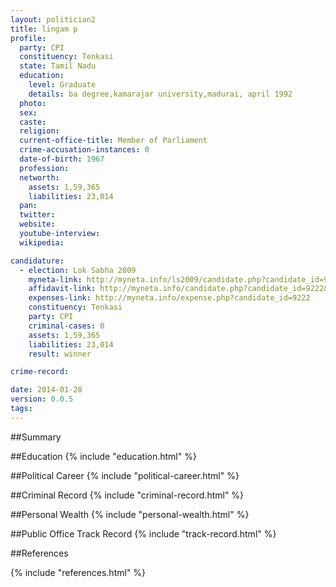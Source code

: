 ```yaml
---
layout: politician2
title: lingam p
profile: 
  party: CPI
  constituency: Tenkasi
  state: Tamil Nadu
  education: 
    level: Graduate
    details: ba degree,kamarajar university,madurai, april 1992
  photo: 
  sex: 
  caste: 
  religion: 
  current-office-title: Member of Parliament
  crime-accusation-instances: 0
  date-of-birth: 1967
  profession: 
  networth: 
    assets: 1,59,365
    liabilities: 23,014
  pan: 
  twitter: 
  website: 
  youtube-interview: 
  wikipedia: 

candidature: 
  - election: Lok Sabha 2009
    myneta-link: http://myneta.info/ls2009/candidate.php?candidate_id=9222
    affidavit-link: http://myneta.info/candidate.php?candidate_id=9222&scan=original
    expenses-link: http://myneta.info/expense.php?candidate_id=9222
    constituency: Tenkasi 
    party: CPI
    criminal-cases: 0
    assets: 1,59,365
    liabilities: 23,014
    result: winner 

crime-record: 

date: 2014-01-28
version: 0.0.5
tags: 
---
```

##Summary


##Education
{% include "education.html" %}


##Political Career
{% include "political-career.html" %}


##Criminal Record
{% include "criminal-record.html" %}


##Personal Wealth
{% include "personal-wealth.html" %}


##Public Office Track Record
{% include "track-record.html" %}


##References


{% include "references.html" %}